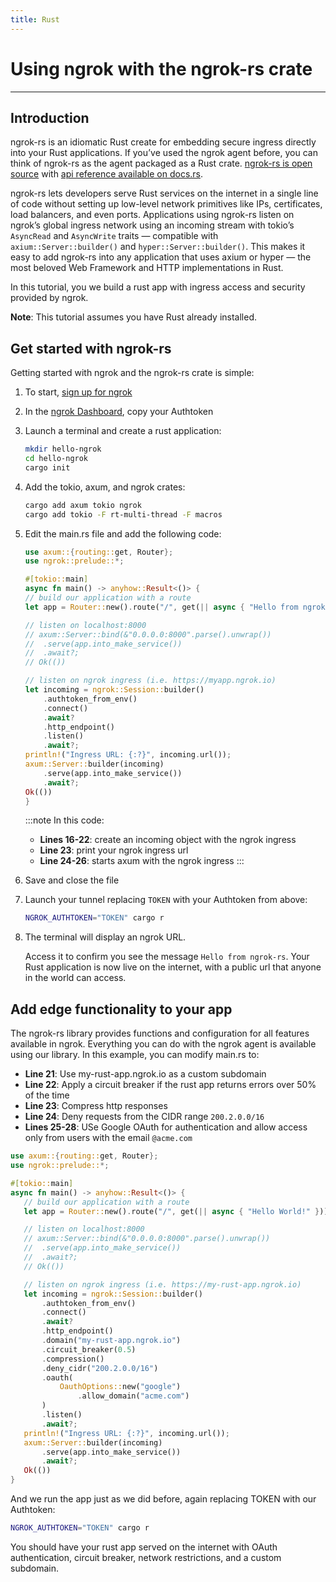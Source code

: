 ```yaml
---
title: Rust
---
```


# Using ngrok with the ngrok-rs crate
------------

## Introduction

ngrok-rs is an idiomatic Rust create for embedding secure ingress directly into your Rust applications. If you’ve used the ngrok agent before, you can think of ngrok-rs as the agent packaged as a Rust crate. [ngrok-rs is open source](http://github.com/ngrok/ngrok-rs) with [api reference available on docs.rs](https://docs.rs/ngrok).

ngrok-rs lets developers serve Rust services on the internet in a single line of code without setting up low-level network primitives like IPs, certificates, load balancers, and even ports. Applications using ngrok-rs listen on ngrok’s global ingress network using an incoming stream with tokio’s `AsyncRead` and `AsyncWrite` traits — compatible with `axium::Server::builder()` and `hyper::Server::builder()`. This makes it easy to add ngrok-rs into any application that uses axium or hyper — the most beloved Web Framework and HTTP implementations in Rust. 

In this tutorial, you we build a rust app with ingress access and security provided by ngrok.

**Note**: This tutorial assumes you have Rust already installed.

## Get started with ngrok-rs

Getting started with ngrok and the ngrok-rs crate is simple: 

1. To start, [sign up for ngrok](https://ngrok.com/signup)
1. In the [ngrok Dashboard](https://dashboard.ngrok.com), copy your Authtoken
1. Launch a terminal and create a rust application:

    ```bash
    mkdir hello-ngrok
    cd hello-ngrok
    cargo init
    ```

1. Add the tokio, axum, and ngrok crates:
    
    ```bash
    cargo add axum tokio ngrok
    cargo add tokio -F rt-multi-thread -F macros
    ```

1. Edit the main.rs file and add the following code:

    ```rust showLineNumbers
    use axum::{routing::get, Router};
    use ngrok::prelude::*;

    #[tokio::main]
    async fn main() -> anyhow::Result<()> {
    // build our application with a route
    let app = Router::new().route("/", get(|| async { "Hello from ngrok-rs!" }));

    // listen on localhost:8000
    // axum::Server::bind(&"0.0.0.0:8000".parse().unwrap())
    //  .serve(app.into_make_service())
    //  .await?;
    // Ok(())

    // listen on ngrok ingress (i.e. https://myapp.ngrok.io)
    let incoming = ngrok::Session::builder()
        .authtoken_from_env()
        .connect()
        .await?
        .http_endpoint()
        .listen()
        .await?;
    println!("Ingress URL: {:?}", incoming.url());
    axum::Server::builder(incoming)
        .serve(app.into_make_service())
        .await?;
    Ok(())
    }
    ```

    :::note In this code:
    - **Lines 16-22**: create an incoming object with the ngrok ingress
    - **Line 23**: print your ngrok ingress url
    - **Line 24-26**: starts axum with the ngrok ingress
    :::

1. Save and close the file
1. Launch your tunnel replacing `TOKEN` with your Authtoken from above:

    ```bash
    NGROK_AUTHTOKEN="TOKEN" cargo r
    ```

1. The terminal will display an ngrok URL. 
    
    Access it to confirm you see the message `Hello from ngrok-rs`.
    Your Rust application is now live on the internet, with a public url that anyone in the world can access.

## Add edge functionality to your app

The ngrok-rs library provides functions and configuration for all features available in ngrok. Everything you can do with the ngrok agent is available using our library. In this example, you can modify main.rs to:

- **Line 21**: Use my-rust-app.ngrok.io as a custom subdomain
- **Line 22**: Apply a circuit breaker if the rust app returns errors over 50% of the time
- **Line 23**: Compress http responses
- **Line 24**: Deny requests from the CIDR range `200.2.0.0/16`
- **Lines 25-28**: USe Google OAuth for authentication and allow access only from users with the email `@acme.com`


```rust showLineNumbers
use axum::{routing::get, Router};
use ngrok::prelude::*;

#[tokio::main]
async fn main() -> anyhow::Result<()> {
   // build our application with a route
   let app = Router::new().route("/", get(|| async { "Hello World!" }));

   // listen on localhost:8000
   // axum::Server::bind(&"0.0.0.0:8000".parse().unwrap())
   //  .serve(app.into_make_service())
   //  .await?;
   // Ok(())

   // listen on ngrok ingress (i.e. https://my-rust-app.ngrok.io)
   let incoming = ngrok::Session::builder()
       .authtoken_from_env()
       .connect()
       .await?
       .http_endpoint()
       .domain("my-rust-app.ngrok.io")
       .circuit_breaker(0.5)
       .compression()
       .deny_cidr("200.2.0.0/16")
       .oauth(
           OauthOptions::new("google")
               .allow_domain("acme.com")
       )
       .listen()
       .await?;
   println!("Ingress URL: {:?}", incoming.url());
   axum::Server::builder(incoming)
       .serve(app.into_make_service())
       .await?;
   Ok(())
}
```

And we run the app just as we did before, again replacing TOKEN with our Authtoken:

```bash
NGROK_AUTHTOKEN="TOKEN" cargo r
```

You should have your rust app served on the internet with OAuth authentication, circuit breaker, network restrictions, and a custom subdomain.
